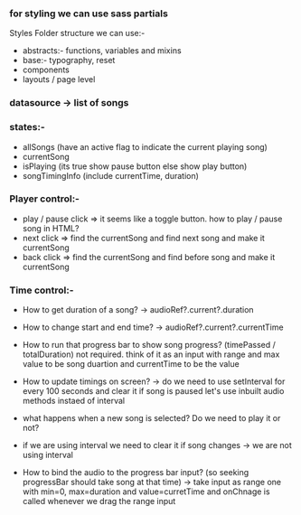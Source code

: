 ### for styling we can use sass partials

Styles Folder structure we can use:-

- abstracts:- functions, variables and mixins
- base:- typography, reset
- components
- layouts / page level

### datasource -> list of songs

### states:-

- allSongs (have an active flag to indicate the current playing song)
- currentSong
- isPlaying (its true show pause button else show play button)
- songTimingInfo (include currentTime, duration)

### Player control:-

- play / pause click => it seems like a toggle button. how to play / pause song in HTML?
- next click => find the currentSong and find next song and make it currentSong
- back click => find the currentSong and find before song and make it currentSong

### Time control:-

- How to get duration of a song? -> audioRef?.current?.duration

- How to change start and end time? -> audioRef?.current?.currentTime

- How to run that progress bar to show song progress? (timePassed / totalDuration)
  not required. think of it as an input with range and max value to be song duartion and currentTime to be the value

- How to update timings on screen? -> do we need to use setInterval for every 100 seconds and clear it if song is paused
  let's use inbuilt audio methods instaed of interval

- what happens when a new song is selected? Do we need to play it or not?

- if we are using interval we need to clear it if song changes -> we are not using interval

- How to bind the audio to the progress bar input? (so seeking progressBar should take song at that time) -> take input as range one with min=0, max=duration and value=curretTime and onChnage is called whenever we drag the range input
